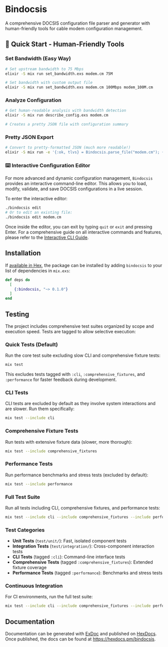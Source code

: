 # Bindocsis

A comprehensive DOCSIS configuration file parser and generator with human-friendly tools for cable modem configuration management.

## 🚀 Quick Start - Human-Friendly Tools

### Set Bandwidth (Easy Way)
```bash
# Set upstream bandwidth to 75 Mbps
elixir -S mix run set_bandwidth.exs modem.cm 75M

# Set bandwidth with custom output file
elixir -S mix run set_bandwidth.exs modem.cm 100Mbps modem_100M.cm
```

### Analyze Configuration 
```bash
# Get human-readable analysis with bandwidth detection
elixir -S mix run describe_config.exs modem.cm

# Creates a pretty JSON file with configuration summary
```

### Pretty JSON Export
```bash
# Convert to pretty-formatted JSON (much more readable!)
elixir -S mix run -e '{:ok, tlvs} = Bindocsis.parse_file("modem.cm"); {:ok, json} = Bindocsis.generate(tlvs, format: :json, pretty: true); File.write!("modem_pretty.json", json)}'
```

### ⌨️ Interactive Configuration Editor
For more advanced and dynamic configuration management, `Bindocsis` provides an interactive command-line editor. This allows you to load, modify, validate, and save DOCSIS configurations in a live session.

To enter the interactive editor:
```bash
./bindocsis edit
# Or to edit an existing file:
./bindocsis edit modem.cm
```
Once inside the editor, you can exit by typing `quit` or `exit` and pressing Enter. For a comprehensive guide on all interactive commands and features, please refer to the [Interactive CLI Guide](docs/INTERACTIVE_CLI.md).

## Installation

If [available in Hex](https://hex.pm/docs/publish), the package can be installed
by adding `bindocsis` to your list of dependencies in `mix.exs`:

```elixir
def deps do
  [
    {:bindocsis, "~> 0.1.0"}
  ]
end
```

## Testing

The project includes comprehensive test suites organized by scope and execution speed. Tests are tagged to allow selective execution:

### Quick Tests (Default)
Run the core test suite excluding slow CLI and comprehensive fixture tests:
```bash
mix test
```

This excludes tests tagged with `:cli`, `:comprehensive_fixtures`, and `:performance` for faster feedback during development.

### CLI Tests
CLI tests are excluded by default as they involve system interactions and are slower. Run them specifically:
```bash
mix test --include cli
```

### Comprehensive Fixture Tests
Run tests with extensive fixture data (slower, more thorough):
```bash
mix test --include comprehensive_fixtures
```

### Performance Tests
Run performance benchmarks and stress tests (excluded by default):
```bash
mix test --include performance
```

### Full Test Suite
Run all tests including CLI, comprehensive fixtures, and performance tests:
```bash
mix test --include cli --include comprehensive_fixtures --include performance
```

### Test Categories
- **Unit Tests** (`test/unit/`): Fast, isolated component tests
- **Integration Tests** (`test/integration/`): Cross-component interaction tests
- **CLI Tests** (tagged `:cli`): Command-line interface tests
- **Comprehensive Tests** (tagged `:comprehensive_fixtures`): Extended fixture coverage
- **Performance Tests** (tagged `:performance`): Benchmarks and stress tests

### Continuous Integration
For CI environments, run the full test suite:
```bash
mix test --include cli --include comprehensive_fixtures --include performance --cover
```

## Documentation

Documentation can be generated with [ExDoc](https://github.com/elixir-lang/ex_doc)
and published on [HexDocs](https://hexdocs.pm). Once published, the docs can
be found at <https://hexdocs.pm/bindocsis>.

